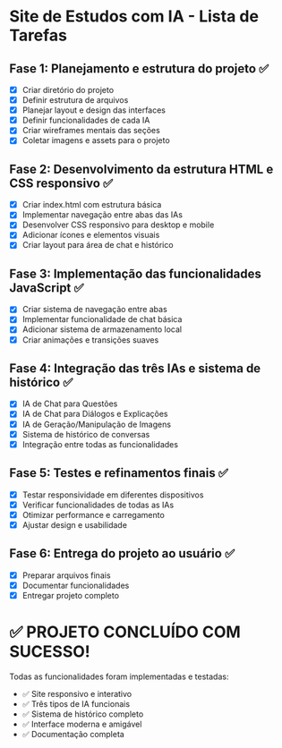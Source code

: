 # Site de Estudos com IA - Lista de Tarefas

## Fase 1: Planejamento e estrutura do projeto ✅
- [x] Criar diretório do projeto
- [x] Definir estrutura de arquivos
- [x] Planejar layout e design das interfaces
- [x] Definir funcionalidades de cada IA
- [x] Criar wireframes mentais das seções
- [x] Coletar imagens e assets para o projeto

## Fase 2: Desenvolvimento da estrutura HTML e CSS responsivo ✅
- [x] Criar index.html com estrutura básica
- [x] Implementar navegação entre abas das IAs
- [x] Desenvolver CSS responsivo para desktop e mobile
- [x] Adicionar ícones e elementos visuais
- [x] Criar layout para área de chat e histórico

## Fase 3: Implementação das funcionalidades JavaScript ✅
- [x] Criar sistema de navegação entre abas
- [x] Implementar funcionalidade de chat básica
- [x] Adicionar sistema de armazenamento local
- [x] Criar animações e transições suaves

## Fase 4: Integração das três IAs e sistema de histórico ✅
- [x] IA de Chat para Questões
- [x] IA de Chat para Diálogos e Explicações
- [x] IA de Geração/Manipulação de Imagens
- [x] Sistema de histórico de conversas
- [x] Integração entre todas as funcionalidades

## Fase 5: Testes e refinamentos finais ✅
- [x] Testar responsividade em diferentes dispositivos
- [x] Verificar funcionalidades de todas as IAs
- [x] Otimizar performance e carregamento
- [x] Ajustar design e usabilidade

## Fase 6: Entrega do projeto ao usuário ✅
- [x] Preparar arquivos finais
- [x] Documentar funcionalidades
- [x] Entregar projeto completo

# ✅ PROJETO CONCLUÍDO COM SUCESSO!

Todas as funcionalidades foram implementadas e testadas:
- ✅ Site responsivo e interativo
- ✅ Três tipos de IA funcionais
- ✅ Sistema de histórico completo
- ✅ Interface moderna e amigável
- ✅ Documentação completa


